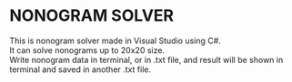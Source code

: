 # NONOGRAM SOLVER
This is nonogram solver made in Visual Studio using C#. <br />
It can solve nonograms up to 20x20 size. <br />
Write nonogram data in terminal, or in .txt file, and result will be shown in terminal and saved in another .txt file.
